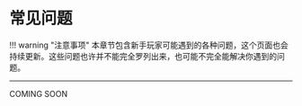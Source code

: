 # 常见问题

!!! warning "注意事项"
    本章节包含新手玩家可能遇到的各种问题，这个页面也会持续更新。这些问题也许并不能完全罗列出来，也可能不完全能解决你遇到的问题。

---

COMING SOON

